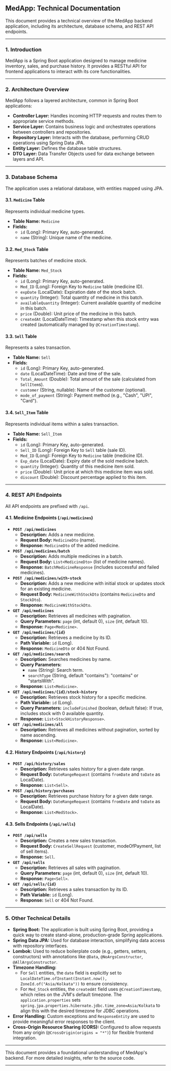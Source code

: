 ## MedApp: Technical Documentation

This document provides a technical overview of the MedApp backend application, including its architecture, database schema, and REST API endpoints.

---

### 1. Introduction

MedApp is a Spring Boot application designed to manage medicine inventory, sales, and purchase history. It provides a RESTful API for frontend applications to interact with its core functionalities.

---

### 2. Architecture Overview

MedApp follows a layered architecture, common in Spring Boot applications:
*   **Controller Layer:** Handles incoming HTTP requests and routes them to appropriate service methods.
*   **Service Layer:** Contains business logic and orchestrates operations between controllers and repositories.
*   **Repository Layer:** Interacts with the database, performing CRUD operations using Spring Data JPA.
*   **Entity Layer:** Defines the database table structures.
*   **DTO Layer:** Data Transfer Objects used for data exchange between layers and API.

---

### 3. Database Schema

The application uses a relational database, with entities mapped using JPA.

#### 3.1. `Medicine` Table

Represents individual medicine types.
*   **Table Name:** `Medicine`
*   **Fields:**
    *   `id` (Long): Primary Key, auto-generated.
    *   `name` (String): Unique name of the medicine.

#### 3.2. `Med_Stock` Table

Represents batches of medicine stock.
*   **Table Name:** `Med_Stock`
*   **Fields:**
    *   `id` (Long): Primary Key, auto-generated.
    *   `Med_ID` (Long): Foreign Key to `Medicine` table (medicine ID).
    *   `expDate` (LocalDate): Expiration date of the stock batch.
    *   `quantity` (Integer): Total quantity of medicine in this batch.
    *   `availableQuantity` (Integer): Current available quantity of medicine in this batch.
    *   `price` (Double): Unit price of the medicine in this batch.
    *   `createdAt` (LocalDateTime): Timestamp when this stock entry was created (automatically managed by `@CreationTimestamp`).

#### 3.3. `Sell` Table

Represents a sales transaction.
*   **Table Name:** `Sell`
*   **Fields:**
    *   `id` (Long): Primary Key, auto-generated.
    *   `date` (LocalDateTime): Date and time of the sale.
    *   `Total_Amount` (Double): Total amount of the sale (calculated from `SellItem`s).
    *   `customer` (String, nullable): Name of the customer (optional).
    *   `mode_of_payment` (String): Payment method (e.g., "Cash", "UPI", "Card").

#### 3.4. `Sell_Item` Table

Represents individual items within a sales transaction.
*   **Table Name:** `Sell_Item`
*   **Fields:**
    *   `id` (Long): Primary Key, auto-generated.
    *   `Sell_ID` (Long): Foreign Key to `Sell` table (sale ID).
    *   `Med_ID` (Long): Foreign Key to `Medicine` table (medicine ID).
    *   `Exp_date` (LocalDate): Expiry date of the sold medicine batch.
    *   `quantity` (Integer): Quantity of this medicine item sold.
    *   `price` (Double): Unit price at which this medicine item was sold.
    *   `discount` (Double): Discount percentage applied to this item.

---

### 4. REST API Endpoints

All API endpoints are prefixed with `/api`.

#### 4.1. Medicine Endpoints (`/api/medicines`)

*   **`POST /api/medicines`**
    *   **Description:** Adds a new medicine.
    *   **Request Body:** `MedicineDto` (name).
    *   **Response:** `MedicineDto` of the added medicine.
*   **`POST /api/medicines/batch`**
    *   **Description:** Adds multiple medicines in a batch.
    *   **Request Body:** `List<MedicineDto>` (list of medicine names).
    *   **Response:** `BatchMedicineResponse` (includes successful and failed medicines).
*   **`POST /api/medicines/with-stock`**
    *   **Description:** Adds a new medicine with initial stock or updates stock for an existing medicine.
    *   **Request Body:** `MedicineWithStockDto` (contains `MedicineDto` and `StockDto`).
    *   **Response:** `MedicineWithStockDto`.
*   **`GET /api/medicines`**
    *   **Description:** Retrieves all medicines with pagination.
    *   **Query Parameters:** `page` (int, default 0), `size` (int, default 10).
    *   **Response:** `Page<Medicine>`.
*   **`GET /api/medicines/{id}`**
    *   **Description:** Retrieves a medicine by its ID.
    *   **Path Variable:** `id` (Long).
    *   **Response:** `MedicineDto` or 404 Not Found.
*   **`GET /api/medicines/search`**
    *   **Description:** Searches medicines by name.
    *   **Query Parameters:**
        *   `name` (String): Search term.
        *   `searchType` (String, default "contains"): "contains" or "startsWith".
    *   **Response:** `List<Medicine>`.
*   **`GET /api/medicines/{id}/stock-history`**
    *   **Description:** Retrieves stock history for a specific medicine.
    *   **Path Variable:** `id` (Long).
    *   **Query Parameters:** `includeFinished` (boolean, default false): If true, includes stock with 0 available quantity.
    *   **Response:** `List<StockHistoryResponse>`.
*   **`GET /api/medicines/all`**
    *   **Description:** Retrieves all medicines without pagination, sorted by name ascending.
    *   **Response:** `List<Medicine>`.

#### 4.2. History Endpoints (`/api/history`)

*   **`POST /api/history/sales`**
    *   **Description:** Retrieves sales history for a given date range.
    *   **Request Body:** `DateRangeRequest` (contains `fromDate` and `toDate` as LocalDate).
    *   **Response:** `List<Sell>`.
*   **`POST /api/history/purchases`**
    *   **Description:** Retrieves purchase history for a given date range.
    *   **Request Body:** `DateRangeRequest` (contains `fromDate` and `toDate` as LocalDate).
    *   **Response:** `List<MedStock>`.

#### 4.3. Sells Endpoints (`/api/sells`)

*   **`POST /api/sells`**
    *   **Description:** Creates a new sales transaction.
    *   **Request Body:** `CreateSellRequest` (customer, modeOfPayment, list of sell items).
    *   **Response:** `Sell`.
*   **`GET /api/sells`**
    *   **Description:** Retrieves all sales with pagination.
    *   **Query Parameters:** `page` (int, default 0), `size` (int, default 10).
    *   **Response:** `Page<Sell>`.
*   **`GET /api/sells/{id}`**
    *   **Description:** Retrieves a sales transaction by its ID.
    *   **Path Variable:** `id` (Long).
    *   **Response:** `Sell` or 404 Not Found.

---

### 5. Other Technical Details

*   **Spring Boot:** The application is built using Spring Boot, providing a quick way to create stand-alone, production-grade Spring applications.
*   **Spring Data JPA:** Used for database interaction, simplifying data access with repository interfaces.
*   **Lombok:** Used to reduce boilerplate code (e.g., getters, setters, constructors) with annotations like `@Data`, `@NoArgsConstructor`, `@AllArgsConstructor`.
*   **Timezone Handling:**
    *   For `Sell` entities, the `date` field is explicitly set to `LocalDateTime.ofInstant(Instant.now(), ZoneId.of("Asia/Kolkata"))` to ensure consistency.
    *   For `Med_Stock` entities, the `createdAt` field uses `@CreationTimestamp`, which relies on the JVM's default timezone. The `application.properties` sets `spring.jpa.properties.hibernate.jdbc.time_zone=Asia/Kolkata` to align this with the desired timezone for JDBC operations.
*   **Error Handling:** Custom exceptions and `ResponseEntity` are used to provide meaningful error responses to the client.
*   **Cross-Origin Resource Sharing (CORS):** Configured to allow requests from any origin (`@CrossOrigin(origins = "*")`) for flexible frontend integration.

---

This document provides a foundational understanding of MedApp's backend. For more detailed insights, refer to the source code.

--- 
